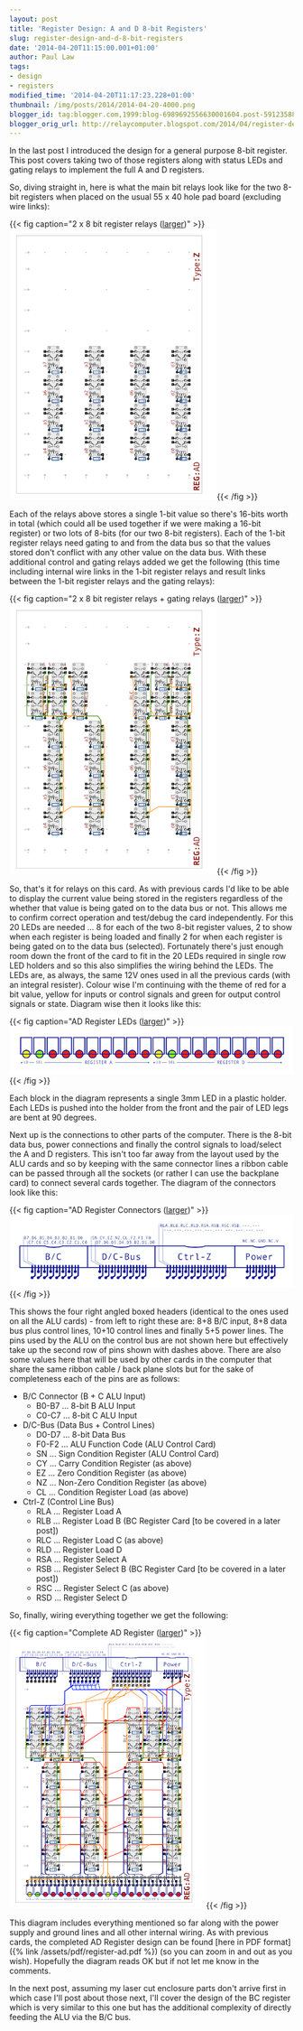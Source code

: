 ```yaml
---
layout: post
title: 'Register Design: A and D 8-bit Registers'
slug: register-design-and-d-8-bit-registers
date: '2014-04-20T11:15:00.001+01:00'
author: Paul Law
tags:
- design
- registers
modified_time: '2014-04-20T11:17:23.228+01:00'
thumbnail: /img/posts/2014/2014-04-20-4000.png
blogger_id: tag:blogger.com,1999:blog-6989692556630001604.post-5912358853712087690
blogger_orig_url: http://relaycomputer.blogspot.com/2014/04/register-design-and-d-8-bit-registers.html
---
```


In the last post I introduced the design for a general purpose 8-bit 
register. This post covers taking two of those registers along with status 
LEDs and gating relays to implement the full A and D registers.

So, 
diving straight in, here is what the main bit relays look like for the two 
8-bit registers when placed on the usual 55 x 40 hole pad board (excluding 
wire links):

{{< fig caption="2 x 8 bit register relays ([larger](/img/posts/2014/2014-04-20-1000.png))" >}}![2 x 8 bit register relays](/img/posts/2014/2014-04-20-0000.png){{< /fig >}}

Each of the 
relays above stores a single 1-bit value so there's 16-bits worth in total 
(which could all be used together if we were making a 16-bit register) or two 
lots of 8-bits (for our two 8-bit registers). Each of the 1-bit register 
relays need gating to and from the data bus so that the values stored don't 
conflict with any other value on the data bus. With these additional control 
and gating relays added we get the following (this time including internal 
wire links in the 1-bit register relays and result links between the 1-bit 
register relays and the gating relays):

{{< fig caption="2 x 8 bit register relays + gating relays ([larger](/img/posts/2014/2014-04-20-1001.png))" >}}![2 x 8 bit register relays + gating relays](/img/posts/2014/2014-04-20-0001.png){{< /fig >}}

So, that's it for relays on this card. As with previous cards I'd 
like to be able to display the current value being stored in the registers 
regardless of the whether that value is being gated on to the data bus or not. 
This allows me to confirm correct operation and test/debug the card 
independently. For this 20 LEDs are needed ... 8 for each of the two 8-bit 
register values, 2 to show when each register is being loaded and finally 2 
for when each register is being gated on to the data bus (selected). 
Fortunately there's just enough room down the front of the card to fit in the 
20 LEDs required in single row LED holders and so this also simplifies the 
wiring behind the LEDs. The LEDs are, as always, the same 12V ones used in all 
the previous cards (with an integral resister). Colour wise I'm continuing 
with the theme of red for a bit value, yellow for inputs or control signals 
and green for output control signals or state. Diagram wise then it looks like 
this:

{{< fig caption="AD Register LEDs ([larger](/img/posts/2014/2014-04-20-1002.png))" >}}![AD Register LEDs](/img/posts/2014/2014-04-20-0002.png){{< /fig >}}

Each block in the 
diagram represents a single 3mm LED in a plastic holder. Each LEDs is pushed 
into the holder from the front and the pair of LED legs are bent at 90 
degrees.

Next up is the connections to other parts of the computer. 
There is the 8-bit data bus, power connections and finally the control signals 
to load/select the A and D registers. This isn't too far away from the layout 
used by the ALU cards and so by keeping with the same connector lines a ribbon 
cable can be passed through all the sockets (or rather I can use the backplane 
card) to connect several cards together. The diagram of the connectors look 
like this:

{{< fig caption="AD Register Connectors ([larger](/img/posts/2014/2014-04-20-1003.png))" >}}![AD Register Connectors](/img/posts/2014/2014-04-20-0003.png){{< /fig >}}

This shows the 
four right angled boxed headers (identical to the ones used on all the ALU 
cards) - from left to right these are: 8+8 B/C input, 8+8 data bus plus 
control lines, 10+10 control lines and finally 5+5 power lines. The pins used 
by the ALU on the control bus are not shown here but effectively take up the 
second row of pins shown with dashes above. There are also some values here 
that will be used by other cards in the computer that share the same ribbon 
cable / back plane slots but for the sake of completeness each of the pins are 
as follows:

* B/C Connector (B + C ALU Input)
  * B0-B7 ... 8-bit B ALU Input
  * C0-C7 ... 8-bit C ALU Input
* D/C-Bus (Data Bus + Control Lines)
  * D0-D7 ... 8-bit Data Bus
  * F0-F2 ... ALU Function Code (ALU Control Card)
  * SN ... Sign Condition Register (ALU Control Card)
  * CY ... Carry Condition Register (as above)
  * EZ ... Zero Condition Register (as above)
  * NZ ... Non-Zero Condition Register (as above)
  * CL ... Condition Register Load (as above)
* Ctrl-Z (Control Line Bus)
  * RLA ... Register Load A
  * RLB ... Register Load B (BC Register Card [to be covered in a later post])
  * RLC ... Register Load C (as above)
  * RLD ... Register Load D
  * RSA ... Register Select A
  * RSB ... Register Select B (BC Register Card [to be covered in a later post])
  * RSC ... Register Select C (as above)
  * RSD ... Register Select D

So, finally, wiring everything together we get 
the following:

{{< fig caption="Complete AD Register ([larger](/img/posts/2014/2014-04-20-1004.png))" >}}![Complete AD Register](/img/posts/2014/2014-04-20-0004.png){{< /fig >}}

This diagram 
includes everything mentioned so far along with the power supply and ground 
lines and all other internal wiring. As with previous cards, the completed AD 
Register design can be found [here in PDF format]({% link /assets/pdf/register-ad.pdf %}) (so you can zoom in and out as you 
wish). Hopefully the diagram reads OK but if not let me know in the 
comments.

In the next post, assuming my laser cut enclosure parts 
don't arrive first in which case I'll post about those next, I'll cover the 
design of the BC register which is very similar to this one but has the 
additional complexity of directly feeding the ALU via the B/C bus. 
